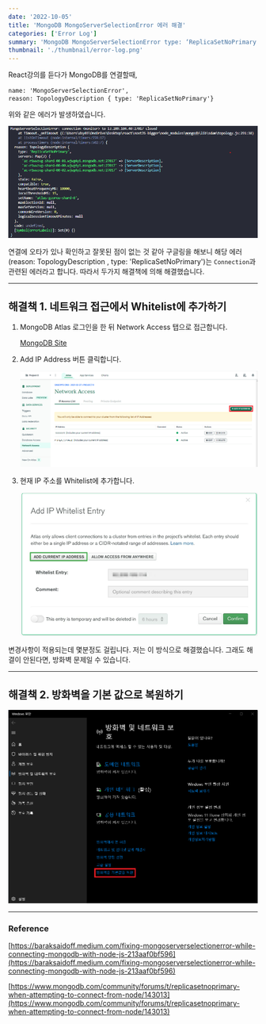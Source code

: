 ```yaml
---
date: '2022-10-05'
title: 'MongoDB MongoServerSelectionError 에러 해결'
categories: ['Error Log']
summary: 'MongoDB MongoServerSelectionError type: ‘ReplicaSetNoPrimary’ 에러 해결 방법을 기록합니다.'
thumbnail: './thumbnail/error-log.png'
---
```


React강의를 듣다가 MongoDB를 연결할때, 
```
name: 'MongoServerSelectionError',
reason: TopologyDescription { type: 'ReplicaSetNoPrimary'}
```
위와 같은 에러가 발생하였습니다.

![에러 로그](./images/20221005/20221005_1.png)

연결에 오타가 있나 확인하고 잘못된 점이 없는 것 같아 구글링을 해보니 해당 에러(reason: TopologyDescription , type: 'ReplicaSetNoPrimary')는 `Connection`과 관련된 에러라고 합니다. 따라서 두가지 해결책에 의해 해결했습니다.

---

## 해결책 1. 네트워크 접근에서 Whitelist에 추가하기

1. MongoDB Atlas 로그인을 한 뒤 Network Access 탭으로 접근합니다.

   [MongoDB Site](https://cloud.mongodb.com/)

2. Add IP Address 버튼 클릭합니다.

   ![MogoDB에서 Network Access 접근](./images/20221005/20221005_2.png)

3. 현재 IP 주소를 Whitelist에 추가합니다.

   ![Whitelist Entry 설정](./images/20221005/20221005_3.png)

변경사항이 적용되는데 몇분정도 걸립니다. 저는 이 방식으로 해결했습니다. 그래도 해결이 안된다면, 방화벽 문제일 수 있습니다.

---

## 해결책 2. 방화벽을 기본 값으로 복원하기

![방화벽 기본값 복원 설정](./images/20221005/20221005_4.png)

---

### Reference

[https://baraksaidoff.medium.com/fixing-mongoserverselectionerror-while-connecting-mongodb-with-node-js-213aaf0bf596](https://baraksaidoff.medium.com/fixing-mongoserverselectionerror-while-connecting-mongodb-with-node-js-213aaf0bf596)

[https://www.mongodb.com/community/forums/t/replicasetnoprimary-when-attempting-to-connect-from-node/143013](https://www.mongodb.com/community/forums/t/replicasetnoprimary-when-attempting-to-connect-from-node/143013)